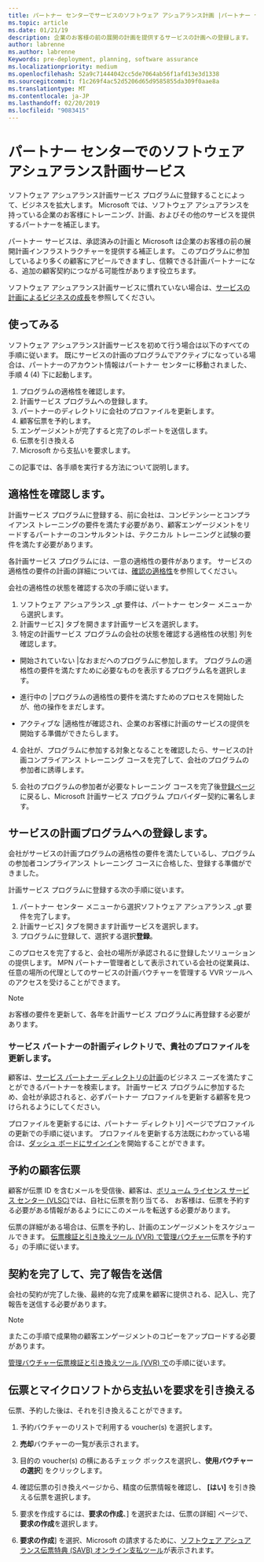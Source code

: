 ```yaml
---
title: パートナー センターでサービスのソフトウェア アシュアランス計画 |パートナー センター
ms.topic: article
ms.date: 01/21/19
description: 企業のお客様の前の展開の計画を提供するサービスの計画への登録します。
author: labrenne
ms.author: labrenne
Keywords: pre-deployment, planning, software assurance
ms.localizationpriority: medium
ms.openlocfilehash: 52a9c71444042cc5de7064ab56f1afd13e3d1338
ms.sourcegitcommit: f1c269f4ac52d5206d65d9585855da309f0aae8a
ms.translationtype: MT
ms.contentlocale: ja-JP
ms.lasthandoff: 02/20/2019
ms.locfileid: "9083415"
---
```

# <a name="software-assurance-planning-services-in-partner-center"></a>パートナー センターでのソフトウェア アシュアランス計画サービス

ソフトウェア アシュアランス計画サービス プログラムに登録することによって、ビジネスを拡大します。 Microsoft では、ソフトウェア アシュアランスを持っている企業のお客様にトレーニング、計画、およびその他のサービスを提供するパートナーを補正します。

パートナー サービスは、承認済みの計画と Microsoft は企業のお客様の前の展開計画インフラストラクチャーを提供する補正します。 このプログラムに参加しているより多くの顧客にアピールできますし、信頼できる計画パートナーになる、追加の顧客契約につながる可能性があります役立ちます。

ソフトウェア アシュアランス計画サービスに慣れていない場合は、[サービスの計画によるビジネスの成長](https://planningservices.partners.extranet.microsoft.com/en/Pages/default.aspx)を参照してください。


## <a name="get-started"></a>使ってみる

ソフトウェア アシュアランス計画サービスを初めて行う場合は以下のすべての手順に従います。 既にサービスの計画のプログラムでアクティブになっている場合は、パートナーのアカウント情報はパートナー センターに移動されました、手順 4 (4) 下に起動します。 

1. プログラムの適格性を確認します。 
2. 計画サービス プログラムへの登録します。
3. パートナーのディレクトリに会社のプロファイルを更新します。
4. 顧客伝票を予約します。 
5. エンゲージメントが完了すると完了のレポートを送信します。
6. 伝票を引き換える 
7. Microsoft から支払いを要求します。

この記事では、各手順を実行する方法について説明します。

## <a name="confirm-eligibility"></a>適格性を確認します。

計画サービス プログラムに登録する、前に会社は、コンピテンシーとコンプライアンス トレーニングの要件を満たす必要があり、顧客エンゲージメントをリードするパートナーのコンサルタントは、テクニカル トレーニングと試験の要件を満たす必要があります。 

各計画サービス プログラムには、一意の適格性の要件があります。 サービスの適格性の要件の計画の詳細については、[確認の適格性](https://planningservices.partners.extranet.microsoft.com/en/Pages/partnereligibilityrequirements.aspx)を参照してください。

会社の適格性の状態を確認する次の手順に従います。

1. ソフトウェア アシュアランス _gt 要件は、パートナー センター メニューから選択します。 
2. 計画サービス] タブを開きます計画サービスを選択します。
3. 特定の計画サービス プログラムの会社の状態を確認する適格性の状態] 列を確認します。 

- 開始されていない |なおまだへのプログラムに参加します。 プログラムの適格性の要件を満たすために必要なものを表示するプログラム名を選択します。

- 進行中の |プログラムの適格性の要件を満たすためのプロセスを開始したが、他の操作をまだします。

- アクティブな |適格性が確認され、企業のお客様に計画のサービスの提供を開始する準備ができたらします。 

4. 会社が、プログラムに参加する対象となることを確認したら、サービスの計画コンプライアンス トレーニング コースを完了して、会社のプログラムの参加者に誘導します。 

5. 会社のプログラムの参加者が必要なトレーニング コースを完了後[登録ページ](https://planningservices.partners.extranet.microsoft.com/en/Pages/GetRegistered.aspx)に戻るし、Microsoft 計画サービス プログラム プロバイダー契約に署名します。 

## <a name="enroll-in-the-planning-services-program"></a>サービスの計画プログラムへの登録します。

会社がサービスの計画プログラムの適格性の要件を満たしているし、プログラムの参加者コンプライアンス トレーニング コースに合格した、登録する準備ができました。 

計画サービス プログラムに登録する次の手順に従います。

1. パートナー センター メニューから選択ソフトウェア アシュアランス _gt 要件を完了します。 
2. 計画サービス] タブを開きます計画サービスを選択します。
3. プログラムに登録して、選択する選択**登録**。

このプロセスを完了すると、会社の場所が承認されるに登録したソリューションの提供します。 MPN パートナー管理者として表示されている会社の従業員は、任意の場所の代理としてのサービスの計画バウチャーを管理する VVR ツールへのアクセスを受けることができます。
>[!Note]
> お客様の要件を更新して、各年を計画サービス プログラムに再登録する必要があります。

### <a name="update-your-companys-profile-in-the-planning-services-partner-directory"></a>サービス パートナーの計画ディレクトリで、貴社のプロファイルを更新します。 

顧客は、[サービス パートナー ディレクトリの計画](https://directory.partners.extranet.microsoft.com/psbproviders/)のビジネス ニーズを満たすことができるパートナーを検索します。 計画サービス プログラムに参加するため、会社が承認されると、必ずパートナー プロファイルを更新する顧客を見つけられるようにしてください。 

プロファイルを更新するには、パートナー ディレクトリ] ページでプロファイルの更新での手順に従います。 プロファイルを更新する方法既にわかっている場合は、[ダッシュ ボードにサインイン](https://planningservices.partners.extranet.microsoft.com/en/Pages/dashboard.aspx)を開始することができます。  

## <a name="reserve-customer-voucher"></a>予約の顧客伝票

顧客が伝票 ID を含むメールを受信後、顧客は、[ボリューム ライセンス サービス センター (VLSC)](https://www.microsoft.com/Licensing/servicecenter/default.aspx)では、自社に伝票を割り当てる、 お客様は、伝票を予約する必要がある情報があるようににこのメールを転送する必要があります。 

伝票の詳細がある場合は、伝票を予約し、計画のエンゲージメントをスケジュールできます。 [伝票検証と引き換えツール (VVR) で管理バウチャー](voucher-validation-tool.md)伝票を予約する」の手順に従います。  

## <a name="complete-the-engagement-and-submit-completion-report"></a>契約を完了して、完了報告を送信

会社の契約が完了した後、最終的な完了成果を顧客に提供される、記入し、完了報告を送信する必要があります。

>[!NOTE]
> またこの手順で成果物の顧客エンゲージメントのコピーをアップロードする必要があります。 


[管理バウチャー伝票検証と引き換えツール (VVR) で](voucher-validation-tool.md)の手順に従います。

## <a name="redeem-a-voucher-and-request-payment-from-microsoft"></a>伝票とマイクロソフトから支払いを要求を引き換える

伝票、予約した後は、それを引き換えることができます。 

1. 予約バウチャーのリストで利用する voucher(s) を選択します。 
2. **売却**バウチャーの一覧が表示されます。
3. 目的の voucher(s) の横にあるチェック ボックスを選択し、**使用バウチャーの選択**] をクリックします。
4. 確認伝票の引き換えページから、精度の伝票情報を確認し、 **[はい]** を引き換える伝票を選択します。

5. 要求を作成するには、**要求の作成**、] を選択または、伝票の詳細] ページで、**要求の作成**を選択します。

6. **要求の作成**] を選択、Microsoft の請求するために、[ソフトウェア アシュアランス伝票特典 (SAVB) オンライン支払ツール](https://planningservices.partners.extranet.microsoft.com/en/Pages/getpaid.aspx)が表示されます。



